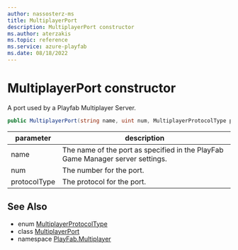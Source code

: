 ```yaml
---
author: nassosterz-ms
title: MultiplayerPort
description: MultiplayerPort constructor
ms.author: aterzakis
ms.topic: reference
ms.service: azure-playfab
ms.date: 08/18/2022
---
```


# MultiplayerPort constructor

A port used by a Playfab Multiplayer Server.

```csharp
public MultiplayerPort(string name, uint num, MultiplayerProtocolType protocolType)
```

| parameter | description |
| --- | --- |
| name | The name of the port as specified in the PlayFab Game Manager server settings. |
| num | The number for the port. |
| protocolType | The protocol for the port. |

## See Also

* enum [MultiplayerProtocolType](../MultiplayerProtocolType.md)
* class [MultiplayerPort](../MultiplayerPort.md)
* namespace [PlayFab.Multiplayer](../../PlayFabMultiplayerSDK.md)

